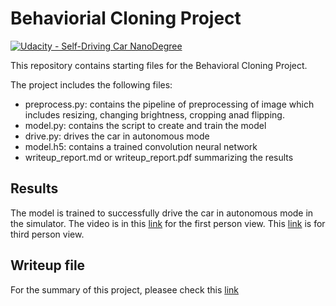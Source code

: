 # Behaviorial Cloning Project

[![Udacity - Self-Driving Car NanoDegree](https://s3.amazonaws.com/udacity-sdc/github/shield-carnd.svg)](http://www.udacity.com/drive)

This repository contains starting files for the Behavioral Cloning Project.

The project includes the following files:
* preprocess.py: contains the pipeline of preprocessing of image which includes resizing, changing brightness, cropping anad flipping.
* model.py: contains the script to create and train the model
* drive.py: drives the car in autonomous mode
* model.h5: contains a trained convolution neural network 
* writeup_report.md or writeup_report.pdf summarizing the results

## Results
The model is trained to successfully drive the car in autonomous mode in the simulator. The video is in this [link](https://youtu.be/EMU85g3EKGI) for the first person view. This [link](https://youtu.be/cT3uxYmHrc4) is for third person view.

## Writeup file
For the summary of this project, pleasee check this [link](https://github.com/DavidYRB/CarND-Behavior-Cloning/blob/master/Write_up.ipynb)
